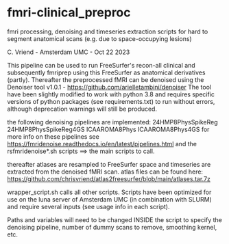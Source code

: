# fmri-clinical_preproc
fmri processing, denoising and timeseries extraction scripts for hard to segment anatomical scans (e.g. due to space-occupying lesions)

C. Vriend - Amsterdam UMC - Oct 22 2023

This pipeline can be used to run FreeSurfer's recon-all clinical and subsequently fmriprep using this FreeSurfer as anatomical derivatives (partly). Thereafter the preprocessed fMRI can be denoised using the Denoiser tool v1.0.1 - https://github.com/arielletambini/denoiser The tool have been slightly modified to work with python 3.8 and 
requires specific versions of python packages (see requirements.txt) to run without errors, although deprecation warnings will still be produced. 

the following denoising pipelines are implemented:
24HMP8PhysSpikeReg
24HMP8PhysSpikeReg4GS
ICAAROMA8Phys
ICAAROMA8Phys4GS
for more info on these pipelines see 
https://fmridenoise.readthedocs.io/en/latest/pipelines.html
and the rsfmridenoise*.sh scripts ==> the main scripts to call.

thereafter atlases are resampled to FreeSurfer space and timeseries are extracted from the denoised fMRI scan.
atlas files can be found here: https://github.com/chrisvriend/atlas2freesurfer/blob/main/atlases.tar.7z


wrapper_script.sh calls all other scripts. Scripts have been optimized for use on the luna server of Amsterdam UMC (in combination with SLURM) and require several inputs (see usage info in each script).

Paths and variables will need to be changed INSIDE the script to specify the denoising pipeline, number of dummy scans to remove, smoothing kernel, etc. 






